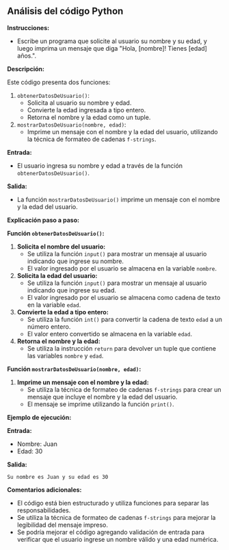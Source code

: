 ## Análisis del código Python

**Instrucciones:**

- Escribe un programa que solicite al usuario su nombre y su edad, y luego imprima un mensaje que diga "Hola, [nombre]! Tienes [edad] años.".

**Descripción:**

Este código presenta dos funciones:

1. `obtenerDatosDeUsuario()`:
   - Solicita al usuario su nombre y edad.
   - Convierte la edad ingresada a tipo entero.
   - Retorna el nombre y la edad como un tuple.
2. `mostrarDatosDeUsuario(nombre, edad)`:
   - Imprime un mensaje con el nombre y la edad del usuario, utilizando la técnica de formateo de cadenas `f-strings`.

**Entrada:**

- El usuario ingresa su nombre y edad a través de la función `obtenerDatosDeUsuario()`.

**Salida:**

- La función `mostrarDatosDeUsuario()` imprime un mensaje con el nombre y la edad del usuario.

**Explicación paso a paso:**

**Función `obtenerDatosDeUsuario()`:**

1. **Solicita el nombre del usuario:**
   - Se utiliza la función `input()` para mostrar un mensaje al usuario indicando que ingrese su nombre.
   - El valor ingresado por el usuario se almacena en la variable `nombre`.
2. **Solicita la edad del usuario:**
   - Se utiliza la función `input()` para mostrar un mensaje al usuario indicando que ingrese su edad.
   - El valor ingresado por el usuario se almacena como cadena de texto en la variable `edad`.
3. **Convierte la edad a tipo entero:**
   - Se utiliza la función `int()` para convertir la cadena de texto `edad` a un número entero.
   - El valor entero convertido se almacena en la variable `edad`.
4. **Retorna el nombre y la edad:**
   - Se utiliza la instrucción `return` para devolver un tuple que contiene las variables `nombre` y `edad`.

**Función `mostrarDatosDeUsuario(nombre, edad)`:**

1. **Imprime un mensaje con el nombre y la edad:**
   - Se utiliza la técnica de formateo de cadenas `f-strings` para crear un mensaje que incluye el nombre y la edad del usuario.
   - El mensaje se imprime utilizando la función `print()`.

**Ejemplo de ejecución:**

**Entrada:**

- Nombre: Juan
- Edad: 30

**Salida:**

```
Su nombre es Juan y su edad es 30
```

**Comentarios adicionales:**

- El código está bien estructurado y utiliza funciones para separar las responsabilidades.
- Se utiliza la técnica de formateo de cadenas `f-strings` para mejorar la legibilidad del mensaje impreso.
- Se podría mejorar el código agregando validación de entrada para verificar que el usuario ingrese un nombre válido y una edad numérica.
